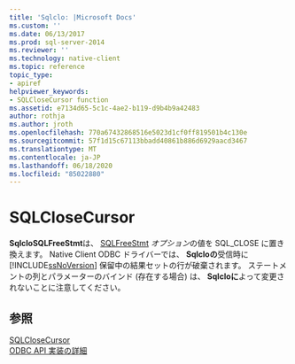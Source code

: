 ```yaml
---
title: 'Sqlclo: |Microsoft Docs'
ms.custom: ''
ms.date: 06/13/2017
ms.prod: sql-server-2014
ms.reviewer: ''
ms.technology: native-client
ms.topic: reference
topic_type:
- apiref
helpviewer_keywords:
- SQLCloseCursor function
ms.assetid: e7134d65-5c1c-4ae2-b119-d9b4b9a42483
author: rothja
ms.author: jroth
ms.openlocfilehash: 770a67432868516e5023d1cf0ff819501b4c130e
ms.sourcegitcommit: 57f1d15c67113bbadd40861b886d6929aacd3467
ms.translationtype: MT
ms.contentlocale: ja-JP
ms.lasthandoff: 06/18/2020
ms.locfileid: "85022880"
---
```

# <a name="sqlclosecursor"></a>SQLCloseCursor
  **SqlcloSQLFreeStmt**は、 [SQLFreeStmt](sqlfreestmt.md) *オプション*の値を SQL_CLOSE に置き換えます。 Native Client ODBC ドライバーでは、 **Sqlcloの**受信時に [!INCLUDE[ssNoVersion](../../includes/ssnoversion-md.md)] 保留中の結果セットの行が破棄されます。 ステートメントの列とパラメーターのバインド (存在する場合) は、 **Sqlcloに**よって変更されないことに注意してください。  
  
## <a name="see-also"></a>参照  
 [SQLCloseCursor](https://go.microsoft.com/fwlink/?LinkId=59331)   
 [ODBC API 実装の詳細](odbc-api-implementation-details.md)  
  
  
